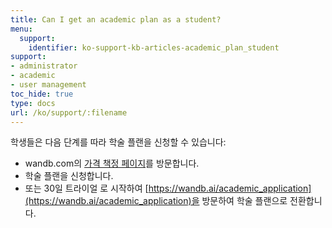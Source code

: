 ```yaml
---
title: Can I get an academic plan as a student?
menu:
  support:
    identifier: ko-support-kb-articles-academic_plan_student
support:
- administrator
- academic
- user management
toc_hide: true
type: docs
url: /ko/support/:filename
---
```


학생들은 다음 단계를 따라 학술 플랜을 신청할 수 있습니다:

- wandb.com의 [가격 책정 페이지](https://wandb.ai/site/pricing)를 방문합니다.
- 학술 플랜을 신청합니다.
- 또는 30일 트라이얼 로 시작하여 [https://wandb.ai/academic_application](https://wandb.ai/academic_application)을 방문하여 학술 플랜으로 전환합니다.
